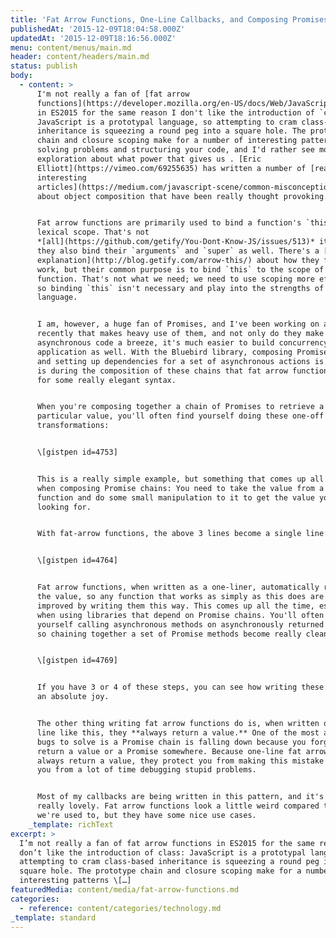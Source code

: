```yaml
---
title: 'Fat Arrow Functions, One-Line Callbacks, and Composing Promises'
publishedAt: '2015-12-09T18:04:58.000Z'
updatedAt: '2015-12-09T18:16:56.000Z'
menu: content/menus/main.md
header: content/headers/main.md
status: publish
body:
  - content: >
      I'm not really a fan of [fat arrow
      functions](https://developer.mozilla.org/en-US/docs/Web/JavaScript/Reference/Functions/Arrow_functions)
      in ES2015 for the same reason I don't like the introduction of `class`:
      JavaScript is a prototypal language, so attempting to cram class-based
      inheritance is squeezing a round peg into a square hole. The prototype
      chain and closure scoping make for a number of interesting patterns for
      solving problems and structuring your code, and I'd rather see more
      exploration about what power that gives us . [Eric
      Elliott](https://vimeo.com/69255635) has written a number of [really
      interesting
      articles](https://medium.com/javascript-scene/common-misconceptions-about-inheritance-in-javascript-d5d9bab29b0a)
      about object composition that have been really thought provoking.


      Fat arrow functions are primarily used to bind a function's `this` to its
      lexical scope. That's not
      *[all](https://github.com/getify/You-Dont-Know-JS/issues/513)* it does;
      they also bind their `arguments` and `super` as well. There's a [great
      explanation](http://blog.getify.com/arrow-this/) about how they fully
      work, but their common purpose is to bind `this` to the scope of the arrow
      function. That's not what we need; we need to use scoping more effectively
      so binding `this` isn't necessary and play into the strengths of the
      language.


      I am, however, a huge fan of Promises, and I've been working on a project
      recently that makes heavy use of them, and not only do they make handling
      asynchronous code a breeze, it's much easier to build concurrency into the
      application as well. With the Bluebird library, composing Promise chains
      and setting up dependencies for a set of asynchronous actions is *fun*. It
      is during the composition of these chains that fat arrow functions make
      for some really elegant syntax.


      When you're composing together a chain of Promises to retrieve a
      particular value, you'll often find yourself doing these one-off
      transformations:


      \[gistpen id=4753]


      This is a really simple example, but something that comes up all the time
      when composing Promise chains: You need to take the value from a previous
      function and do some small manipulation to it to get the value you're
      looking for.


      With fat-arrow functions, the above 3 lines become a single line:


      \[gistpen id=4764]


      Fat arrow functions, when written as a one-liner, automatically returns
      the value, so any function that works as simply as this does are vastly
      improved by writing them this way. This comes up all the time, especially
      when using libraries that depend on Promise chains. You'll often find
      yourself calling asynchronous methods on asynchronously returned objects,
      so chaining together a set of Promise methods become really clean:


      \[gistpen id=4769]


      If you have 3 or 4 of these steps, you can see how writing these becomes
      an absolute joy.


      The other thing writing fat arrow functions do is, when written on one
      line like this, they **always return a value.** One of the most annoying
      bugs to solve is a Promise chain is falling down because you forgot to
      return a value or a Promise somewhere. Because one-line fat arrow function
      always return a value, they protect you from making this mistake and save
      you from a lot of time debugging stupid problems.


      Most of my callbacks are being written in this pattern, and it's been
      really lovely. Fat arrow functions look a little weird compared to what
      we're used to, but they have some nice use cases.
    _template: richText
excerpt: >
  I’m not really a fan of fat arrow functions in ES2015 for the same reason I
  don’t like the introduction of class: JavaScript is a prototypal language, so
  attempting to cram class-based inheritance is squeezing a round peg into a
  square hole. The prototype chain and closure scoping make for a number of
  interesting patterns \[…]
featuredMedia: content/media/fat-arrow-functions.md
categories:
  - reference: content/categories/technology.md
_template: standard
---
```



